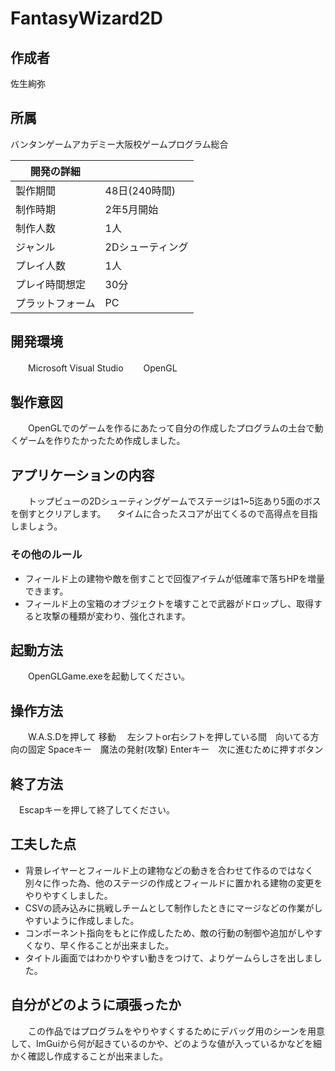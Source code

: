 # FantasyWizard2D
## 作成者	
佐生絢弥

## 所属 
バンタンゲームアカデミー大阪校ゲームプログラム総合

|開発の詳細||
----|----
|製作期間|48日(240時間)|
|制作時期|2年5月開始|
|制作人数|1人|
|ジャンル|2Dシューティング|
|プレイ人数|1人|
|プレイ時間想定|30分|
|プラットフォーム|PC|

## 開発環境　　　　　　
　　Microsoft Visual Studio 
　　OpenGL
  
## 製作意図
　　OpenGLでのゲームを作るにあたって自分の作成したプログラムの土台で動くゲームを作りたかったため作成しました。

## アプリケーションの内容
　　トップビューの2Dシューティングゲームでステージは1~5迄あり5面のボスを倒すとクリアします。
  　タイムに合ったスコアが出てくるので高得点を目指しましょう。
   ### その他のルール
   - フィールド上の建物や敵を倒すことで回復アイテムが低確率で落ちHPを増量できます。
   - フィールド上の宝箱のオブジェクトを壊すことで武器がドロップし、取得すると攻撃の種類が変わり、強化されます。
   
## 起動方法
　　OpenGLGame.exeを起動してください。

## 操作方法
　　W.A.S.Dを押して 移動
  　左シフトor右シフトを押している間　向いてる方向の固定
    Spaceキー　魔法の発射(攻撃)
    Enterキー　次に進むために押すボタン
     
## 終了方法
  　Escapキーを押して終了してください。

## 工夫した点
- 背景レイヤーとフィールド上の建物などの動きを合わせて作るのではなく別々に作った為、他のステージの作成とフィールドに置かれる建物の変更をやりやすくしました。
- CSVの読み込みに挑戦しチームとして制作したときにマージなどの作業がしやすいように作成しました。
- コンポーネント指向をもとに作成したため、敵の行動の制御や追加がしやすくなり、早く作ることが出来ました。
- タイトル画面ではわかりやすい動きをつけて、よりゲームらしさを出しました。

## 自分がどのように頑張ったか
　　この作品ではプログラムをやりやすくするためにデバッグ用のシーンを用意して、ImGuiから何が起きているのかや、どのような値が入っているかなどを細かく確認し作成することが出来ました。
